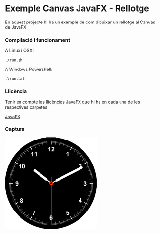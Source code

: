 # Exemple Canvas JavaFX - Rellotge #

En aquest projecte hi ha un exemple de com dibuixar un rellotge al Canvas de JavaFX

### Compilació i funcionament ###

A Linux i OSX:

```
./run.sh
```

A Windows Powershell:

```
.\run.bat
```

### Llicència ###

Tenir en compte les llicències JavaFX que hi ha en cada una de les respectives carpetes

[JavaFX](https://openjdk.org/projects/openjfx/)

### Captura ###

![Rellotge](./assets/icon.png)
